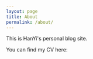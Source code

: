 ```yaml
---
layout: page
title: About
permalink: /about/
---
```


This is HanYi's personal blog site.

You can find my CV here:

